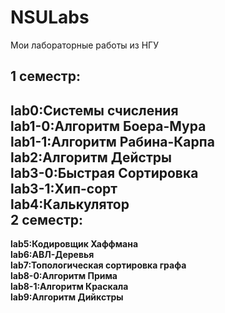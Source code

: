 # NSULabs
Мои лабораторные работы из НГУ

1 семестр:
------------------------------------------------------------------------------------------------------------------------------------------------------------------
  **lab0:Системы счисления**       
  **lab1-0:Алгоритм Боера-Мура**<br>
  **lab1-1:Алгоритм Рабина-Карпа**<br>
  **lab2:Алгоритм Дейстры**<br>
  **lab3-0:Быстрая Сортировка**<br>
  **lab3-1:Хип-сорт**<br>
  **lab4:Калькулятор**<br>
2 семестр:
-----------------------------------------------------------------------------------------------------------------------------------------------------------------
  **lab5:Кодировщик Хаффмана**<br>
  **lab6:АВЛ-Деревья**<br>
  **lab7:Топологическая сортировка графа**<br>
  **lab8-0:Алгоритм Прима**<br>
  **lab8-1:Алгоритм Краскала**<br>
  **lab9:Алгоритм Дийкстры**<br>
